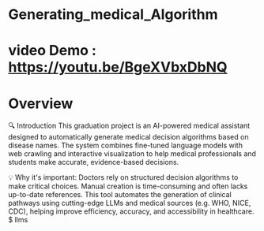 # Generating_medical_Algorithm
# video Demo : https://youtu.be/BgeXVbxDbNQ
# Overview
🔍 Introduction
This graduation project is an AI-powered medical assistant designed to automatically generate medical decision algorithms based on disease names. The system combines fine-tuned language models with web crawling and interactive visualization to help medical professionals and students make accurate, evidence-based decisions.

💡 Why it's important:
Doctors rely on structured decision algorithms to make critical choices. Manual creation is time-consuming and often lacks up-to-date references. This tool automates the generation of clinical pathways using cutting-edge LLMs and medical sources (e.g. WHO, NICE, CDC), helping improve efficiency, accuracy, and accessibility in healthcare.
$ llms
